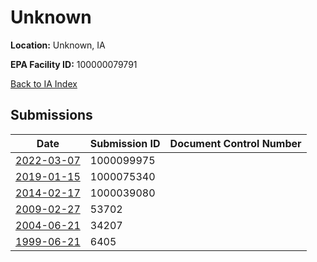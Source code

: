 # Unknown

**Location:** Unknown, IA

**EPA Facility ID:** 100000079791

[Back to IA Index](../../index.md)

## Submissions

| Date | Submission ID | Document Control Number |
|------|--------------|-------------------------|
| [2022-03-07](submissions/1000099975.md) | 1000099975 |  |
| [2019-01-15](submissions/1000075340.md) | 1000075340 |  |
| [2014-02-17](submissions/1000039080.md) | 1000039080 |  |
| [2009-02-27](submissions/53702.md) | 53702 |  |
| [2004-06-21](submissions/34207.md) | 34207 |  |
| [1999-06-21](submissions/6405.md) | 6405 |  |
